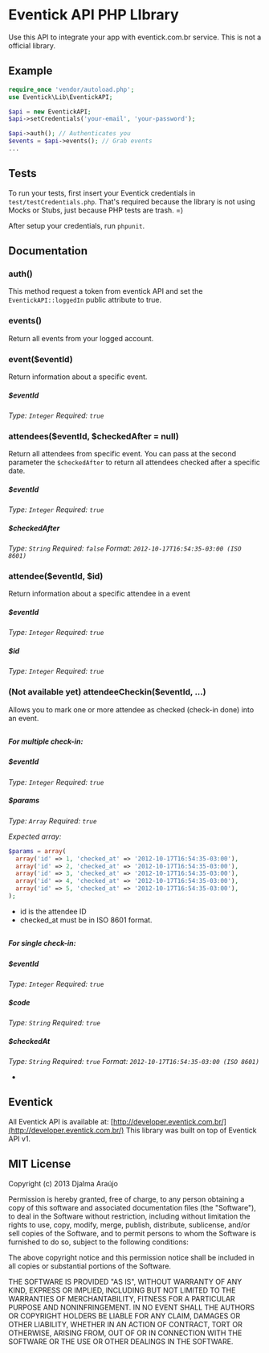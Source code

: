 # Eventick API PHP LIbrary
Use this API to integrate your app with eventick.com.br service. This is not a official library.

## Example
```php
require_once 'vendor/autoload.php';
use Eventick\Lib\EventickAPI;

$api = new EventickAPI;
$api->setCredentials('your-email', 'your-password');

$api->auth(); // Authenticates you
$events = $api->events(); // Grab events
...
```

## Tests
To run your tests, first insert your Eventick credentials in ```test/testCredentials.php```. That's required because the library is not using Mocks or Stubs, just because PHP tests are trash. =)

After setup your credentials, run ```phpunit```.

## Documentation

### auth()
This method request a token from eventick API and set the ```EventickAPI::loggedIn``` public attribute to true.

### events()
Return all events from your logged account.

### event($eventId)
Return information about a specific event.

##### $eventId

*Type: `Integer` Required: `true`*


### attendees($eventId, $checkedAfter = null)
Return all attendees from specific event.
You can pass at the second parameter the ```$checkedAfter``` to return all attendees checked after a specific date.

##### $eventId

*Type: `Integer` Required: `true`*

##### $checkedAfter

*Type: `String` Required: `false` Format: `2012-10-17T16:54:35-03:00 (ISO 8601)`*

### attendee($eventId, $id)
Return information about a specific attendee in a event

##### $eventId

*Type: `Integer` Required: `true`*

##### $id

*Type: `Integer` Required: `true`*

### (Not available yet) attendeeCheckin($eventId, ...)
Allows you to mark one or more attendee as checked (check-in done) into an event.

## 

##### For multiple check-in:
##### $eventId

*Type: `Integer` Required: `true`*

##### $params
*Type: `Array` Required: `true`*

*Expected array:*

```php
$params = array(
  array('id' => 1, 'checked_at' => '2012-10-17T16:54:35-03:00'),
  array('id' => 2, 'checked_at' => '2012-10-17T16:54:35-03:00'),
  array('id' => 3, 'checked_at' => '2012-10-17T16:54:35-03:00'),
  array('id' => 4, 'checked_at' => '2012-10-17T16:54:35-03:00'),
  array('id' => 5, 'checked_at' => '2012-10-17T16:54:35-03:00'),
);
```
* id is the attendee ID
* checked_at must be in ISO 8601 format.

## 

##### For single check-in:
##### $eventId

*Type: `Integer` Required: `true`*

##### $code
*Type: `String` Required: `true`*

##### $checkedAt
*Type: `String` Required: `true` Format: `2012-10-17T16:54:35-03:00 (ISO 8601)`*

-


## Eventick
All Eventick API is available at: [http://developer.eventick.com.br/](http://developer.eventick.com.br/)
This library was built on top of Eventick API v1.

## MIT License
Copyright (c) 2013 Djalma Araújo

Permission is hereby granted, free of charge, to any person obtaining a copy
of this software and associated documentation files (the "Software"), to deal
in the Software without restriction, including without limitation the rights
to use, copy, modify, merge, publish, distribute, sublicense, and/or sell
copies of the Software, and to permit persons to whom the Software is
furnished to do so, subject to the following conditions:

The above copyright notice and this permission notice shall be included in all
copies or substantial portions of the Software.

THE SOFTWARE IS PROVIDED "AS IS", WITHOUT WARRANTY OF ANY KIND, EXPRESS OR
IMPLIED, INCLUDING BUT NOT LIMITED TO THE WARRANTIES OF MERCHANTABILITY,
FITNESS FOR A PARTICULAR PURPOSE AND NONINFRINGEMENT. IN NO EVENT SHALL THE
AUTHORS OR COPYRIGHT HOLDERS BE LIABLE FOR ANY CLAIM, DAMAGES OR OTHER
LIABILITY, WHETHER IN AN ACTION OF CONTRACT, TORT OR OTHERWISE, ARISING FROM,
OUT OF OR IN CONNECTION WITH THE SOFTWARE OR THE USE OR OTHER DEALINGS IN THE
SOFTWARE.
